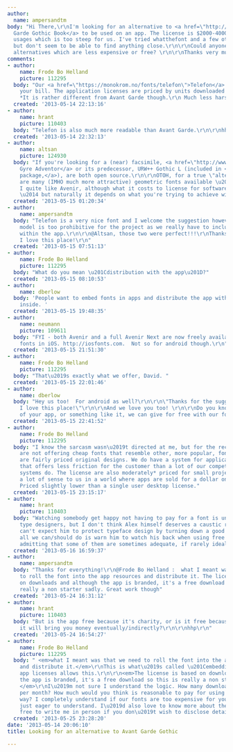 ```yaml
---
author:
  name: ampersandtm
body: "Hi There,\r\nI'm looking for an alternative to <a href=\"http://www.myfonts.com/fonts/adobe/itc-avant-garde-gothic/book/\">Avant
  Garde Gothic Book</a> to be used on an app. The license is $2000-4000 for the server/app
  usages which is too steep for us. I've tried whatthefont and a few other places
  but don't seem to be able to find anything close.\r\n\r\nCould anyone suggest some
  alternatives which are less expensive or free? \r\n\r\nThanks very much indeed!\r\n\r\nA"
comments:
- author:
    name: Frode Bo Helland
    picture: 112295
  body: "Our <a href=\"https://monokrom.no/fonts/telefon\">Telefon</a> might* fit
    your bill. The application licenses are priced by units downloaded per months.
    *It is rather different from Avant Garde though.\r\n Much less harsh geometry.\r\n"
  created: '2013-05-14 22:13:16'
- author:
    name: hrant
    picture: 110403
  body: "Telefon is also much more readable than Avant Garde.\r\n\r\nhhp\r\n"
  created: '2013-05-14 22:32:13'
- author:
    name: altsan
    picture: 124930
  body: "If you're looking for a (near) facsimile, <a href=\"http://www.gust.org.pl/projects/e-foundry/tex-gyre/adventor/index_html\">TeX
    Gyre Adventor</a> or its predecessor, URW++ Gothic L (included in <a href=\"http://downloads.ghostscript.com/public/fonts/\">this
    package,</a>), are both open source.\r\n\r\nOTOH, for a true \"alternative\" there
    are many (IMHO much more attractive) geometric fonts available \u2014 personally
    I quite like Avenir, although what it costs to license for software I don't know
    \u2014 but naturally it depends on what you're trying to achieve with it..."
  created: '2013-05-15 01:20:34'
- author:
    name: ampersandtm
  body: "Telefon is a very nice font and I welcome the suggestion however the pricing
    model is too prohibitive for the project as we really have to include it for distribution
    within the app.\r\n\r\n@Altsan, those two were perfect!!!\r\nThanks for the suggestions...
    I love this place!\r\n"
  created: '2013-05-15 07:51:13'
- author:
    name: Frode Bo Helland
    picture: 112295
  body: "What do you mean \u201Cdistribution with the app\u201D?"
  created: '2013-05-15 08:10:53'
- author:
    name: dberlow
  body: 'People want to embed fonts in apps and distribute the app with the font embedded
    inside. '
  created: '2013-05-15 19:48:35'
- author:
    name: neumann
    picture: 109611
  body: "FYI - both Avenir and a full Avenir Next are now freely available as system
    fonts in iOS. http://iosfonts.com.  Not so for android though.\r\n"
  created: '2013-05-15 21:51:30'
- author:
    name: Frode Bo Helland
    picture: 112295
  body: "That\u2019s exactly what we offer, David. "
  created: '2013-05-15 22:01:46'
- author:
    name: dberlow
  body: "Hey us too!  For android as well?\r\n\r\n\"Thanks for the suggestions...
    I love this place!\"\r\n\r\nAnd we love you too! \r\n\r\nDo you know of a version
    of your app, or something like it, we can give for free with our fonts?\r\n\r\n"
  created: '2013-05-15 22:41:52'
- author:
    name: Frode Bo Helland
    picture: 112295
  body: "I know the sarcasm wasn\u2019t directed at me, but for the record: Monokrom
    are not offering cheap fonts that resemble other, more popular, fonts. Our goods
    are fairly priced original designs. We do have a system for application licensing
    that offers less friction for the customer than a lot of our competitors\u2019
    systems do. The license are also moderately* priced for small projects. This makes
    a lot of sense to us in a world where apps are sold for a dollar on iTunes.\r\n\r\n*
    Priced slightly lower than a single user desktop license."
  created: '2013-05-15 23:15:17'
- author:
    name: hrant
    picture: 110403
  body: "Watching somebody get happy not having to pay for a font is unnerving to
    type designers, but I don't think Alex himself deserves a caustic reaction. We
    can't expect him to protect typeface design by turning down a good deal. I think
    all we can/should do is warn him to watch his back when using free fonts (while
    admitting that some of them are sometimes adequate, if rarely ideal).\r\n\r\nhhp\r\n"
  created: '2013-05-16 16:59:37'
- author:
    name: ampersandtm
  body: "Thanks for everything!\r\n@Frode Bo Helland :  what I meant was that we need
    to roll the font into the app resources and distribute it. The license is based
    on downloads and although the app is branded, it's a free download so this is
    really a non starter sadly. Great work though"
  created: '2013-05-24 16:31:12'
- author:
    name: hrant
    picture: 110403
  body: "But is the app free because it's charity, or is it free because [you hope]
    it will bring you money eventually/indirectly?\r\n\r\nhhp\r\n"
  created: '2013-05-24 16:54:27'
- author:
    name: Frode Bo Helland
    picture: 112295
  body: " <em>what I meant was that we need to roll the font into the app resources
    and distribute it.</em>\r\nThis is what\u2019s called \u201Cembedding\u201D. Our
    app licenses allows this.\r\n\r\n<em>The license is based on downloads and although
    the app is branded, it's a free download so this is really a non starter sadly.
    </em>\r\nI\u2019m not sure I understand the logic. How many downloads do you anticipate
    per month? How much would you think is reasonable to pay for using a font this
    way? I completely understand if our fonts are too expensive for you, I\u2019m
    just eager to understand. I\u2019d also love to know more about the project. Feel
    free to write me in person if you don\u2019t wish to disclose details in public."
  created: '2013-05-25 23:28:20'
date: '2013-05-14 20:06:10'
title: Looking for an alternative to Avant Garde Gothic

---
```

